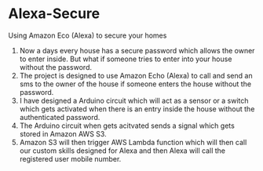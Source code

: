 # Alexa-Secure
Using Amazon Eco (Alexa) to secure your homes

1. Now a days every house has a secure password which allows the owner to enter inside. But what if someone tries to enter into your house without the password.
2. The project is designed to use Amazon Echo (Alexa) to call and send an sms to the owner of the house if someone enters the house without the password.
3. I have designed a Arduino circuit which will act as a sensor or a switch which gets activated when there is an entry inside the house without the authenticated password.
4. The Arduino circuit when gets acitvated sends a signal which gets stored in Amazon AWS S3.
5. Amazon S3 will then trigger AWS Lambda function which will then call our custom skills designed for Alexa and then Alexa will call the registered user mobile number.
